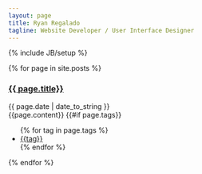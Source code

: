 ```yaml
---
layout: page
title: Ryan Regalado
tagline: Website Developer / User Interface Designer
---
```

{% include JB/setup %}

{% for page in site.posts %}
<div class="post">
    <div class="content">
        <div class="title"><h3><a href="{{ page.url }}">{{ page.title}}</a></h3></div>
        <div class="meta">
            <span class="date">{{ page.date | date_to_string }}</span>
        </div>
        <div class="body-post">
            {{page.content}}
            {{#if page.tags}}
            <ul class="tags">
                {% for tag in page.tags %} 
                <li><a href="{{ BASE_PATH }}{{ site.JB.tags_path }}#{{ tag }}-ref">{{tag}}</a></li>
                {% endfor %}
            </ul>  
        </div><!--end body-->
    </div><!--end content-->
    <div class="clear"></div>
</div><!--end post-->
{% endfor %}
